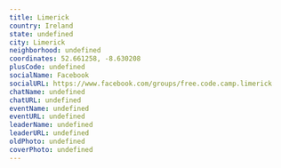 ```yaml
---
title: Limerick
country: Ireland
state: undefined
city: Limerick
neighborhood: undefined
coordinates: 52.661258, -8.630208
plusCode: undefined
socialName: Facebook
socialURL: https://www.facebook.com/groups/free.code.camp.limerick
chatName: undefined
chatURL: undefined
eventName: undefined
eventURL: undefined
leaderName: undefined
leaderURL: undefined
oldPhoto: undefined
coverPhoto: undefined
---
```

